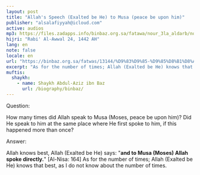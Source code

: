 ```yaml
---
layout: post
title: "Allah's Speech (Exalted be He) to Musa (peace be upon him)"
publisher: "alsalafiyyah@icloud.com"
active: audios
mp3: https://files.zadapps.info/binbaz.org.sa/fatawa/nour_3la_aldarb/nour_636/nour_63614.mp3
hijri: "Rabi' Al-Awwal 24, 1442 AH"
lang: en
note: false
locale: en
url: "https://binbaz.org.sa/fatwas/13144/%D9%83%D9%85-%D9%85%D8%B1%D8%A9-%D9%83%D9%84%D9%85-%D8%A7%D9%84%D9%84%D9%87-%D9%85%D9%88%D8%B3%D9%89-%D8%B9%D9%84%D9%8A%D9%87-%D8%A7%D9%84%D8%B3%D9%84%D8%A7%D9%85"
excerpt: "As for the number of times; Allah (Exalted be He) knows that best, as I do not know about the number of times."
muftis:
  shaykh: 
    - name: Shaykh Abdul-Aziz ibn Baz
      url: /biography/binbaz/
---
```


Question:

How many times did Allah speak to Musa (Moses, peace be upon him)? Did He speak to him at the same place where He first spoke to him, if this happened more than once? 

Answer:

Allah knows best, Allah (Exalted be He) says: "**and to Musa (Moses) Allah spoke directly.**" [Al-Nisa: 164] As for the number of times; Allah (Exalted be He) knows that best, as I do not know about the number of times.
